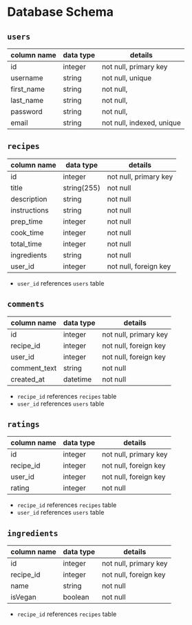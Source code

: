 # **Database Schema**

## `users`

| column name | data type | details                   |
| ----------- | --------- | ------------------------- |
| id          | integer   | not null, primary key     |
| username    | string    | not null, unique          |
| first_name  | string    | not null,                 |
| last_name   | string    | not null,                 |
| password    | string    | not null,                 |
| email       | string    | not null, indexed, unique |

## `recipes`

| column name  | data type  | details               |
| ------------ | ---------- | --------------------- |
| id           | integer    | not null, primary key |
| title        | string(255)| not null              |
| description  | string     | not null              |
| instructions | string     | not null              |
| prep_time    | integer    | not null              |
| cook_time    | integer    | not null              |
| total_time   | integer    | not null              |
| ingredients  | string     | not null              |
| user_id      | integer    | not null, foreign key |

- `user_id` references `users` table

## `comments`

| column name | data type    | details                |
| ----------- | ------------ | ---------------------- |
| id          | integer      | not null, primary key  |
| recipe_id   | integer      | not null, foreign key  |
| user_id     | integer      | not null, foreign key  |
| comment_text| string       | not null               |
| created_at  | datetime     | not null               |

- `recipe_id` references `recipes` table
- `user_id` references `users` table

## `ratings`

| column name   | data type  | details               |
| ------------- | ---------- | --------------------- |
| id            | integer    | not null, primary key |
| recipe_id     | integer    | not null, foreign key |
| user_id       | integer    | not null, foreign key |
| rating        | integer    | not null              |

- `recipe_id` references `recipes` table
- `user_id` references `users` table

## `ingredients`

| column name   | data type  | details               |
| ------------- | ---------- | --------------------- |
| id            | integer    | not null, primary key |
| recipe_id     | integer    | not null, foreign key |
| name          | string     | not null              |
| isVegan       | boolean    | not null              |

- `recipe_id` references `recipes` table
